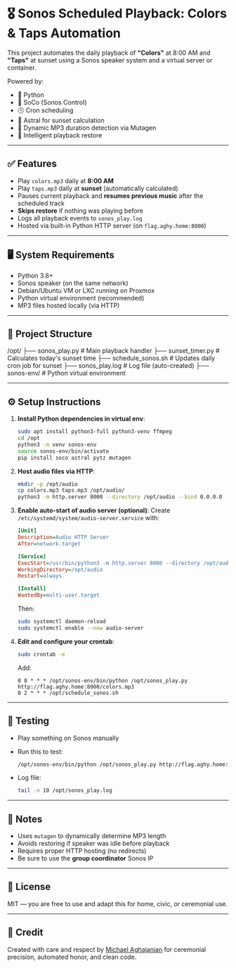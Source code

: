 # 🎖️ Sonos Scheduled Playback: Colors & Taps Automation

This project automates the daily playback of **"Colors"** at 8:00 AM and **"Taps"** at sunset using a Sonos speaker system and a virtual server or container.

Powered by:
- 🐍 Python
- 📡 SoCo (Sonos Control)
- 🕓 Cron scheduling
- 🌇 Astral for sunset calculation
- 📁 Dynamic MP3 duration detection via Mutagen
- 🧠 Intelligent playback restore

---

## ✅ Features

- Play `colors.mp3` daily at **8:00 AM**
- Play `taps.mp3` daily at **sunset** (automatically calculated)
- Pauses current playback and **resumes previous music** after the scheduled track
- **Skips restore** if nothing was playing before
- Logs all playback events to `sonos_play.log`
- Hosted via built-in Python HTTP server (on `flag.aghy.home:8000`)

---

## 🖥️ System Requirements

- Python 3.8+
- Sonos speaker (on the same network)
- Debian/Ubuntu VM or LXC running on Proxmox
- Python virtual environment (recommended)
- MP3 files hosted locally (via HTTP)

---

## 📁 Project Structure
/opt/
├── sonos_play.py # Main playback handler
├── sunset_timer.py # Calculates today's sunset time
├── schedule_sonos.sh # Updates daily cron job for sunset
├── sonos_play.log # Log file (auto-created)
├── sonos-env/ # Python virtual environment


---

## ⚙️ Setup Instructions

1. **Install Python dependencies in virtual env**:
    ```bash
    sudo apt install python3-full python3-venv ffmpeg
    cd /opt
    python3 -m venv sonos-env
    source sonos-env/bin/activate
    pip install soco astral pytz mutagen
    ```

2. **Host audio files via HTTP**:
    ```bash
    mkdir -p /opt/audio
    cp colors.mp3 taps.mp3 /opt/audio/
    python3 -m http.server 8000 --directory /opt/audio --bind 0.0.0.0
    ```

3. **Enable auto-start of audio server (optional)**:
    Create `/etc/systemd/system/audio-server.service` with:
    ```ini
    [Unit]
    Description=Audio HTTP Server
    After=network.target

    [Service]
    ExecStart=/usr/bin/python3 -m http.server 8000 --directory /opt/audio --bind 0.0.0.0
    WorkingDirectory=/opt/audio
    Restart=always

    [Install]
    WantedBy=multi-user.target
    ```

    Then:
    ```bash
    sudo systemctl daemon-reload
    sudo systemctl enable --now audio-server
    ```

4. **Edit and configure your crontab**:
    ```bash
    sudo crontab -e
    ```

    Add:
    ```cron
    0 8 * * * /opt/sonos-env/bin/python /opt/sonos_play.py http://flag.aghy.home:8000/colors.mp3
    0 2 * * * /opt/schedule_sonos.sh
    ```

---

## 🧪 Testing

- Play something on Sonos manually
- Run this to test:
    ```bash
    /opt/sonos-env/bin/python /opt/sonos_play.py http://flag.aghy.home:8000/colors.mp3
    ```

- Log file:
    ```bash
    tail -n 10 /opt/sonos_play.log
    ```

---

## 📌 Notes

- Uses `mutagen` to dynamically determine MP3 length
- Avoids restoring if speaker was idle before playback
- Requires proper HTTP hosting (no redirects)
- Be sure to use the **group coordinator** Sonos IP

---

## 📄 License

MIT — you are free to use and adapt this for home, civic, or ceremonial use.

---

## 🫡 Credit

Created with care and respect by [Michael Aghajanian](https://github.com/agster27) for ceremonial precision, automated honor, and clean code.

